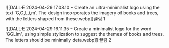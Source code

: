 ![[DALL·E 2024-04-29 17.08.10 - Create an ultra-minimalist logo using the text 'G,G,L,i,m'. The design incorporates the imagery of books and trees, with the letters shaped from these.webp]]끌림 1

![[DALL·E 2024-04-29 16.11.35 - Create a minimalist logo for the word 'GGLim', using simple stylization to suggest the themes of books and trees. The letters should be minimally deta.webp]]
끌림 2
